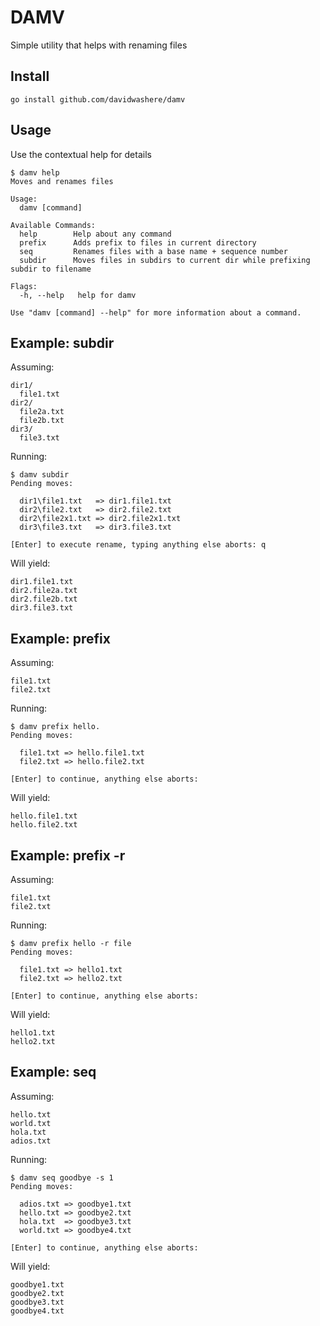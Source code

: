 # DAMV
Simple utility that helps with renaming files

## Install

`go install github.com/davidwashere/damv`

## Usage
Use the contextual help for details

```
$ damv help
Moves and renames files

Usage:
  damv [command]

Available Commands:
  help        Help about any command
  prefix      Adds prefix to files in current directory
  seq         Renames files with a base name + sequence number
  subdir      Moves files in subdirs to current dir while prefixing subdir to filename

Flags:
  -h, --help   help for damv

Use "damv [command] --help" for more information about a command.
```

## Example: subdir
Assuming:
```
dir1/
  file1.txt
dir2/
  file2a.txt
  file2b.txt
dir3/
  file3.txt
```

Running:
```
$ damv subdir
Pending moves:

  dir1\file1.txt   => dir1.file1.txt
  dir2\file2.txt   => dir2.file2.txt
  dir2\file2x1.txt => dir2.file2x1.txt
  dir3\file3.txt   => dir3.file3.txt

[Enter] to execute rename, typing anything else aborts: q
```

Will yield:
```
dir1.file1.txt
dir2.file2a.txt
dir2.file2b.txt
dir3.file3.txt
```

## Example: prefix
Assuming:
```
file1.txt
file2.txt
```

Running:
```
$ damv prefix hello.
Pending moves:

  file1.txt => hello.file1.txt
  file2.txt => hello.file2.txt

[Enter] to continue, anything else aborts:
```

Will yield:
```
hello.file1.txt
hello.file2.txt
```

## Example: prefix -r
Assuming:
```
file1.txt
file2.txt
```

Running:
```
$ damv prefix hello -r file
Pending moves:

  file1.txt => hello1.txt
  file2.txt => hello2.txt

[Enter] to continue, anything else aborts:
```

Will yield:
```
hello1.txt
hello2.txt
```

## Example: seq
Assuming:
```
hello.txt
world.txt
hola.txt
adios.txt
```

Running:
```
$ damv seq goodbye -s 1
Pending moves:

  adios.txt => goodbye1.txt
  hello.txt => goodbye2.txt
  hola.txt  => goodbye3.txt
  world.txt => goodbye4.txt

[Enter] to continue, anything else aborts:
```

Will yield:
```
goodbye1.txt
goodbye2.txt
goodbye3.txt
goodbye4.txt
```